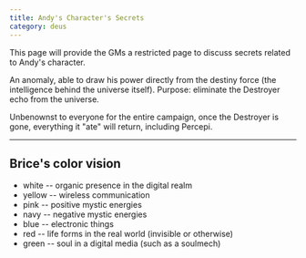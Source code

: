 ```yaml
---
title: Andy's Character's Secrets
category: deus
---
```

This page will provide the GMs a restricted page to discuss secrets related to Andy's character.

An anomaly, able to draw his power directly from the destiny force (the intelligence behind the universe itself). Purpose: eliminate the Destroyer echo from the universe.

Unbenownst to everyone for the entire campaign, once the Destroyer is gone, everything it &quot;ate&quot; will return, including Percepi.

-----

## Brice's color vision
* white -- organic presence in the digital realm
* yellow -- wireless communication
* pink -- positive mystic energies
* navy -- negative mystic energies
* blue -- electronic things
* red -- life forms in the real world (invisible or otherwise)
* green -- soul in a digital media (such as a soulmech)
